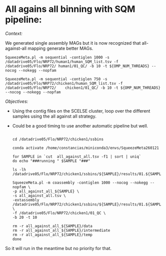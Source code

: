 # All agains all binning with SQM pipeline:

_Context:_ 

We generated single assembly MAGs but it is now recognized that all-against-all mapping generate better MAGs.

	SqueezeMeta.pl -m sequential -contiglen 1000 -s /datadrive05/Flo/NRP72/human1/human_SQM_list.tsv -f /datadrive05/Flo/NRP72/	human1/01_QC/ -b 10 -t ${OMP_NUM_THREADS} --nocog --nokegg --nopfam

	SqueezeMeta.pl -m sequential -contiglen 750 -s /datadrive05/Flo/NRP72/chicken1/human_SQM_list.tsv -f /datadrive05/Flo/NRP72/	chicken1/01_QC/ -b 10 -t ${OMP_NUM_THREADS} --nocog --nokegg --nopfam

_Objectives:_ 

- Using the contig files on the SCELSE cluster, loop over the different samples using the all against all strategy.
- Could be a good timing to use another automatic pipeline but well.


	```source ~/.bashrc 
	
	cd /datadrive05/Flo/NRP72/chicken1/ssbins
	
	conda activate /home/constancias/miniconda3/envs/SqueezeMeta260121
	 
	for SAMPLE in `cut  all_against_all.tsv -f1 | sort | uniq`
	do echo "###running " $SAMPLE "###"
	
	ls -lh /datadrive05/Flo/NRP72/chicken1/ssbins/${SAMPLE}/results/01.${SAMPLE}.fasta 
	
	SqueezeMeta.pl -m coassembly -contiglen 1000 --nocog --nokegg --nopfam \
	-p all_against_all_${SAMPLE} \
	-s all_against_all.tsv \
	-extassembly /datadrive05/Flo/NRP72/chicken1/ssbins/${SAMPLE}/results/01.${SAMPLE}.fasta \
	-f /datadrive05/Flo/NRP72/chicken1/01_QC \
	-b 20 -t 10
	
	rm -r all_against_all_${SAMPLE}/data
	rm -r all_against_all_${SAMPLE}/intermediate
	rm -r all_against_all_${SAMPLE}/temp
	done

So it will run in the meantime but no priority for that.
